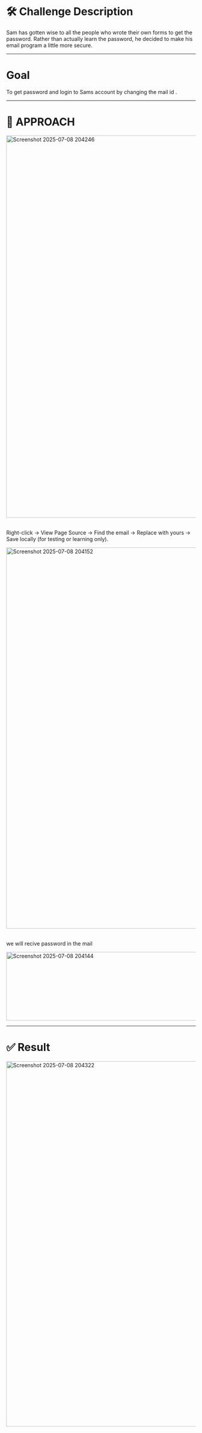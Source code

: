 # 🛠 Challenge Description
Sam has gotten wise to all the people who wrote their own forms to get the password. Rather than actually learn the password, 
he decided to make his email program a little more secure.
___

#  Goal
 To get password and login to Sams account by changing the mail id .
 ___

 # 🧠 APPROACH
 
<img width="1907" height="1015" alt="Screenshot 2025-07-08 204246" src="https://github.com/user-attachments/assets/2faa874d-eb2c-4e39-aecf-1781fdd8992e" />

<br/> Right-click → View Page Source → Find the email → Replace with yours → Save locally (for testing or learning only). </br>

<img width="1919" height="1012" alt="Screenshot 2025-07-08 204152" src="https://github.com/user-attachments/assets/accf8b1a-d0bb-4f89-ba4f-96a9e3e559b9" />

<br/> we will recive password in the mail </br>

<img width="621" height="182" alt="Screenshot 2025-07-08 204144" src="https://github.com/user-attachments/assets/471b56d9-b1e7-42bd-bfdf-c407eb0bb6ac" />

___

# ✅ Result 

<img width="1018" height="970" alt="Screenshot 2025-07-08 204322" src="https://github.com/user-attachments/assets/a1ca3ca9-d34c-4f5f-ab60-204f18da90ff" />
